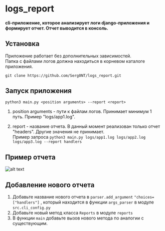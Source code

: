 # **logs_report**

#### **cli-приложение, которое анализирует логи django-приложения и формирует отчет. Отчет выводится в консоль.** 

## Установка
Приложение работает без дополнительных зависимостей.  
Папка с файлами логов должна находиться в корневом каталоге приложения.

 ```git clone https://github.com/Serg0NT/logs_report.git```

## Запуск приложения

```python3 main.py <position arguments> --report <report>```

1. position arguments - пути к файлам логов. Принимает минимум 1 путь. Пример "logs/app1.log".

2. report - название отчета. В данный момент реализован только отчет "headers". Другие значения не принимает.    
Пример запроса ```python3 main.py logs/app1.log logs/app2.log logs/app3.log --report handlers```

## Пример отчета
    
![alt text](https://github.com/Serg0NT/logs_report/blob/main/example_report.png)

## Добавление нового отчета
1. Добавьте название нового отчета в ```parser.add_argument``` ```"choices=["handlers"]``` , который находится в функции ```args_parser``` в модуле ```src.cli_config.py```
2. Добавьте новый метод класса ```Reports``` в модуле ```reports```
3. В функции ```main``` добавьте вызов нового метода по аналогии с существующим.


